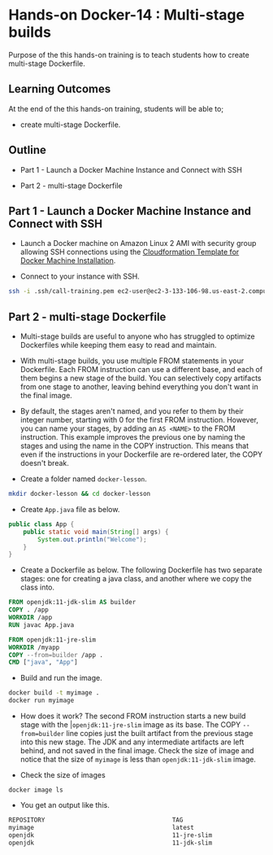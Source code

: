 # Hands-on Docker-14 : Multi-stage builds

Purpose of the this hands-on training is to teach students how to create multi-stage Dockerfile.

## Learning Outcomes

At the end of the this hands-on training, students will be able to;

- create multi-stage Dockerfile.

## Outline

- Part 1 - Launch a Docker Machine Instance and Connect with SSH

- Part 2 - multi-stage Dockerfile

## Part 1 - Launch a Docker Machine Instance and Connect with SSH

- Launch a Docker machine on Amazon Linux 2 AMI with security group allowing SSH connections using the [Cloudformation Template for Docker Machine Installation](../S1A-docker-01-installing-on-ec2-linux2/docker-installation-template.yml).

- Connect to your instance with SSH.

```bash
ssh -i .ssh/call-training.pem ec2-user@ec2-3-133-106-98.us-east-2.compute.amazonaws.com
```

## Part 2 - multi-stage Dockerfile

- Multi-stage builds are useful to anyone who has struggled to optimize Dockerfiles while keeping them easy to read and maintain.

- With multi-stage builds, you use multiple FROM statements in your Dockerfile. Each FROM instruction can use a different base, and each of them begins a new stage of the build. You can selectively copy artifacts from one stage to another, leaving behind everything you don't want in the final image.

- By default, the stages aren't named, and you refer to them by their integer number, starting with 0 for the first FROM instruction. However, you can name your stages, by adding an `AS <NAME>` to the FROM instruction. This example improves the previous one by naming the stages and using the name in the COPY instruction. This means that even if the instructions in your Dockerfile are re-ordered later, the COPY doesn't break.

- Create a folder named `docker-lesson`.

```bash
mkdir docker-lesson && cd docker-lesson
```

- Create `App.java` file as below.

```java
public class App {
    public static void main(String[] args) {
        System.out.println("Welcome");
    }
}
```

- Create a Dockerfile as below. The following Dockerfile has two separate stages: one for creating a java class, and another where we copy the class into.

```Dockerfile
FROM openjdk:11-jdk-slim AS builder   
COPY . /app
WORKDIR /app
RUN javac App.java

FROM openjdk:11-jre-slim
WORKDIR /myapp
COPY --from=builder /app .
CMD ["java", "App"]
```

- Build and run the image.

```bash
docker build -t myimage .
docker run myimage
```

- How does it work? The second FROM instruction starts a new build stage with the |`openjdk:11-jre-slim` image as its base. The COPY `--from=builder` line copies just the built artifact from the previous stage into this new stage. The JDK and any intermediate artifacts are left behind, and not saved in the final image. Check the size of image and notice that the size of `myimage` is less than `openjdk:11-jdk-slim`
image.

- Check the size of images

```
docker image ls
```

- You get an output like this.

```bash
REPOSITORY                                   TAG                            IMAGE ID       CREATED         SIZE
myimage                                      latest                         554fd58105d1   15 hours ago    223MB
openjdk                                      11-jre-slim                    764a04af3eff   14 months ago   223MB
openjdk                                      11-jdk-slim                    8e687a82603f   14 months ago   424MB
```